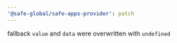 ```yaml
---
'@safe-global/safe-apps-provider': patch
---
```


fallback `value` and `data` were overwritten with `undefined`
